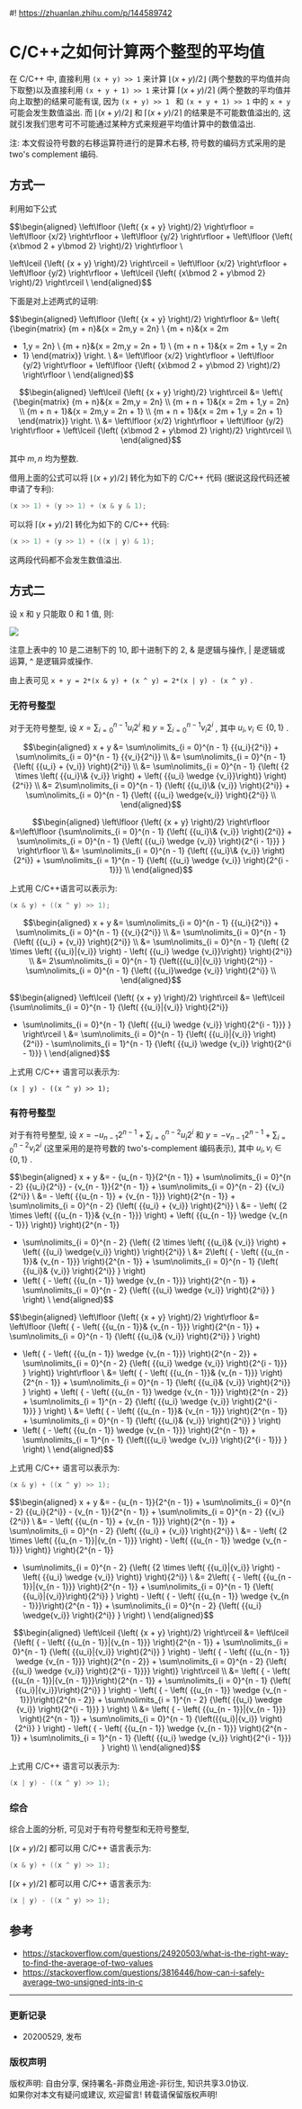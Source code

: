 #! https://zhuanlan.zhihu.com/p/144589742

# C/C++之如何计算两个整型的平均值
在 C/C++ 中, 直接利用 ` (x + y) >> 1 ` 来计算  $\left\lfloor {\left( {x + y} \right)/2} \right\rfloor$  (两个整数的平均值并向下取整)以及直接利用 ` (x + y + 1) >> 1 ` 来计算  $\left\lceil {\left( {x + y} \right)/2} \right\rceil$  (两个整数的平均值并向上取整)的结果可能有误, 因为 `(x + y) >> 1 ` 和 ` (x + y + 1) >> 1 ` 中的 ` x + y ` 可能会发生数值溢出. 而  $\left\lfloor {\left( {x + y} \right)/2} \right\rfloor$  和  $\left\lceil {\left( {x + y} \right)/2} \right\rceil$  的结果是不可能数值溢出的, 这就引发我们思考可不可能通过某种方式来规避平均值计算中的数值溢出.

注: 本文假设符号数的右移运算符进行的是算术右移, 符号数的编码方式采用的是 two's complement 编码.

##  方式一

利用如下公式

$$\begin{aligned} 
\left\lfloor {\left( {x + y} \right)/2} \right\rfloor =
\left\lfloor {x/2} \right\rfloor + \left\lfloor {y/2} \right\rfloor +
\left\lfloor {\left( {x\bmod 2 + y\bmod 2} \right)/2} \right\rfloor \\

\left\lceil {\left( {x + y} \right)/2} \right\rceil = \left\lfloor {x/2}
\right\rfloor + \left\lfloor {y/2} \right\rfloor + \left\lceil {\left( {x\bmod
2 + y\bmod 2} \right)/2} \right\rceil \\ 
\end{aligned}$$

下面是对上述两式的证明:

$$\begin{aligned} 
\left\lfloor {\left( {x + y} \right)/2} \right\rfloor 
&= \left\{ {\begin{matrix} {m + n}&{x = 2m,y = 2n} \\ {m + n}&{x = 2m
+ 1,y = 2n} \\ {m + n}&{x = 2m,y = 2n + 1} \\ {m + n + 1}&{x = 2m + 1,y = 2n
+ 1} \end{matrix}} \right. \\ &= \left\lfloor {x/2} \right\rfloor +
\left\lfloor {y/2} \right\rfloor + \left\lfloor {\left( {x\bmod 2 + y\bmod 2}
\right)/2} \right\rfloor \\ 
\end{aligned}$$

$$\begin{aligned} 
\left\lceil {\left( {x + y} \right)/2} \right\rceil &=
\left\{ {\begin{matrix} {m + n}&{x = 2m,y = 2n} \\ {m + n + 1}&{x =
2m + 1,y = 2n} \\ {m + n + 1}&{x = 2m,y = 2n + 1} \\ {m + n + 1}&{x = 2m +
1,y = 2n + 1} \end{matrix}} \right. \\ &= \left\lfloor {x/2} \right\rfloor +
\left\lfloor {y/2} \right\rfloor + \left\lceil {\left( {x\bmod 2 + y\bmod 2}
\right)/2} \right\rceil \\ 
\end{aligned}$$

其中  $m,n$  均为整数.

借用上面的公式可以将  $\left\lfloor {\left( {x + y} \right)/2} \right\rfloor$  转化为如下的 C/C++ 代码 (据说这段代码还被申请了专利):
```c++
(x >> 1) + (y >> 1) + (x & y & 1);
```

可以将  $\left\lceil {\left( {x + y} \right)/2} \right\rceil$  转化为如下的 C/C++ 代码:
```c++
(x >> 1) + (y >> 1) + ((x | y) & 1);
```
这两段代码都不会发生数值溢出.

##  方式二

设 x 和 y 只能取 0 和 1 值, 则:

![](https://pic2.zhimg.com/v2-00cb0db6673b8bceb919e6c804e67a2d_b.jpg)

注意上表中的 10 是二进制下的 10, 即十进制下的 2, & 是逻辑与操作, | 是逻辑或运算, ^ 是逻辑异或操作.

由上表可见 ` x + y = 2*(x & y) + (x ^ y) = 2*(x | y) - (x ^ y) ` .

###  **无符号整型**

对于无符号整型, 设  $x = \sum\nolimits_{i = 0}^{n - 1} {{u_i}{2^i}}$  和  $y = \sum\nolimits_{i = 0}^{n - 1} {{v_i}{2^i}}$  , 其中  $u_i,v_i\in\left\{ 0, 1 \right\}$  .

$$\begin{aligned} x + y 
&= \sum\nolimits_{i = 0}^{n - 1} {{u_i}{2^i}}  + \sum\nolimits_{i = 0}^{n - 1} {{v_i}{2^i}} \\ 
&= \sum\nolimits_{i = 0}^{n - 1} {\left( {{u_i} + {v_i}} \right){2^i}} \\ 
&= \sum\nolimits_{i = 0}^{n - 1} {\left( {2 \times \left( {{u_i}\& {v_i}} \right) + \left( {{u_i} \wedge {v_i}}\right)} \right){2^i}} \\ 
&= 2\sum\nolimits_{i = 0}^{n - 1} {\left( {{u_i}\& {v_i}} \right){2^i}} + \sum\nolimits_{i = 0}^{n - 1} {\left( {{u_i} \wedge{v_i}} \right){2^i}} \\ 
\end{aligned}$$

$$\begin{aligned} \left\lfloor {\left( {x + y} \right)/2} \right\rfloor 
&=\left\lfloor {\sum\nolimits_{i = 0}^{n - 1} {\left( {{u_i}\& {v_i}}
\right){2^i}} + \sum\nolimits_{i = 0}^{n - 1} {\left( {{u_i} \wedge {v_i}}
\right){2^{i - 1}}} } \right\rfloor \\ 
&= \sum\nolimits_{i = 0}^{n - 1}
{\left( {{u_i}\& {v_i}} \right){2^i}} + \sum\nolimits_{i = 1}^{n - 1} {\left(
{{u_i} \wedge {v_i}} \right){2^{i - 1}}} \\ 
\end{aligned}$$

上式用 C/C++语言可以表示为:
```c++
(x & y) + ((x ^ y) >> 1);
```

$$\begin{aligned} x + y 
&= \sum\nolimits_{i = 0}^{n - 1} {{u_i}{2^i}}  + \sum\nolimits_{i = 0}^{n - 1} {{v_i}{2^i}} \\ 
&= \sum\nolimits_{i = 0}^{n - 1} {\left( {{u_i} + {v_i}} \right){2^i}} \\ 
&= \sum\nolimits_{i = 0}^{n - 1} {\left( {2 \times \left( {{u_i}|{v_i}} \right) - \left( {{u_i} \wedge {v_i}}\right)} \right){2^i}} \\ 
&= 2\sum\nolimits_{i = 0}^{n - 1} {\left({{u_i}|{v_i}} \right){2^i}} - \sum\nolimits_{i = 0}^{n - 1} {\left( {{u_i}\wedge {v_i}} \right){2^i}} \\ 
\end{aligned}$$

$$\begin{aligned} \left\lceil {\left( {x + y} \right)/2} \right\rceil 
&=
\left\lceil {\sum\nolimits_{i = 0}^{n - 1} {\left( {{u_i}|{v_i}} \right){2^i}}
- \sum\nolimits_{i = 0}^{n - 1} {\left( {{u_i} \wedge {v_i}} \right){2^{i -
1}}} } \right\rceil \\ 
&= \sum\nolimits_{i = 0}^{n - 1} {\left( {{u_i}|{v_i}}
\right){2^i}} - \sum\nolimits_{i = 1}^{n - 1} {\left( {{u_i} \wedge {v_i}}
\right){2^{i - 1}}} \\ \end{aligned}$$

上式用 C/C++ 语言可以表示为:
```
(x | y) - ((x ^ y) >> 1);
```

###  **有符号整型**

对于有符号整型, 设  $x = - {u_{n - 1}}{2^{n - 1}} + \sum\nolimits_{i = 0}^{n - 2} {{u_i}{2^i}}$  和  $y = - {v_{n - 1}}{2^{n - 1}} + \sum\nolimits_{i = 0}^{n - 2} {{v_i}{2^i}}$  (这里采用的是符号数的 two's-complement 编码表示), 其中  $u_i,v_i\in\left\{0, 1 \right\}$  .

$$\begin{aligned} x + y 
&= - {u_{n - 1}}{2^{n - 1}} + \sum\nolimits_{i = 0}^{n - 2} {{u_i}{2^i}} - {v_{n - 1}}{2^{n - 1}} + \sum\nolimits_{i = 0}^{n - 2} {{v_i}{2^i}} \\ 
&= - \left( {{u_{n - 1}} + {v_{n - 1}}} \right){2^{n - 1}} + \sum\nolimits_{i = 0}^{n - 2} {\left( {{u_i} + {v_i}} \right){2^i}} \\ 
&= - \left( {2 \times \left( {{u_{n - 1}}\& {v_{n - 1}}} \right) + \left( {{u_{n - 1}} \wedge {v_{n - 1}}} \right)} \right){2^{n - 1}} 
+ \sum\nolimits_{i = 0}^{n - 2} {\left( {2 \times \left( {{u_i}\& {v_i}} \right) + \left( {{u_i} \wedge{v_i}} \right)} \right){2^i}} \\ 
&= 2\left( { - \left( {{u_{n - 1}}\& {v_{n - 1}}} \right){2^{n - 1}} + \sum\nolimits_{i = 0}^{n - 1} {\left( {{u_i}\& {v_i}} \right){2^i}} } \right) 
+ \left( { - \left( {{u_{n - 1}} \wedge {v_{n - 1}}} \right){2^{n - 1}} + \sum\nolimits_{i = 0}^{n - 2} {\left( {{u_i} \wedge {v_i}} \right){2^i}} } \right) \\ 
\end{aligned}$$

$$\begin{aligned} \left\lfloor {\left( {x + y} \right)/2} \right\rfloor 
&= \left\lfloor {\left( { - \left( {{u_{n - 1}}\& {v_{n - 1}}} \right){2^{n - 1}} + \sum\nolimits_{i = 0}^{n - 1} {\left( {{u_i}\& {v_i}} \right){2^i}} } \right) 
+ \left( { - \left( {{u_{n - 1}} \wedge {v_{n - 1}}} \right){2^{n - 2}} + \sum\nolimits_{i = 0}^{n - 2} {\left( {{u_i} \wedge {v_i}} \right){2^{i - 1}}} } \right)} \right\rfloor \\ 
&= \left( { - \left( {{u_{n - 1}}\& {v_{n - 1}}} \right){2^{n - 1}} + \sum\nolimits_{i = 0}^{n - 1} {\left( {{u_i}\& {v_i}} \right){2^i}} } \right) + 
\left( { - \left( {{u_{n - 1}} \wedge {v_{n - 1}}} \right){2^{n - 2}} + \sum\nolimits_{i = 1}^{n - 2} {\left( {{u_i} \wedge {v_i}} \right){2^{i - 1}}} } \right) \\ 
&= \left( { - \left( {{u_{n - 1}}\& {v_{n - 1}}} \right){2^{n - 1}} + \sum\nolimits_{i = 0}^{n - 1} {\left( {{u_i}\& {v_i}} \right){2^i}} } \right) 
+ \left( { - \left( {{u_{n - 1}} \wedge {v_{n - 1}}} \right){2^{n - 1}} + \sum\nolimits_{i = 1}^{n - 1} {\left({{u_i} \wedge {v_i}} \right){2^{i - 1}}} } \right) \\ 
\end{aligned}$$

上式用 C/C++ 语言可以表示为:
```c++
(x & y) + ((x ^ y) >> 1);
```

$$\begin{aligned} x + y 
&= - {u_{n - 1}}{2^{n - 1}} + \sum\nolimits_{i = 0}^{n - 2} {{u_i}{2^i}} - {v_{n - 1}}{2^{n - 1}} + \sum\nolimits_{i = 0}^{n - 2} {{v_i}{2^i}} \\ 
&= - \left( {{u_{n - 1}} + {v_{n - 1}}} \right){2^{n - 1}} + \sum\nolimits_{i = 0}^{n - 2} {\left( {{u_i} + {v_i}} \right){2^i}} \\ 
&= - \left( {2 \times \left( {{u_{n - 1}}|{v_{n - 1}}} \right) - \left( {{u_{n - 1}} \wedge {v_{n - 1}}} \right)} \right){2^{n - 1}} 
+ \sum\nolimits_{i = 0}^{n - 2} {\left( {2 \times \left( {{u_i}|{v_i}} \right) - \left( {{u_i} \wedge {v_i}} \right)} \right){2^i}} \\ 
&= 2\left( { - \left( {{u_{n - 1}}|{v_{n - 1}}} \right){2^{n - 1}} + \sum\nolimits_{i = 0}^{n - 1} {\left( {{u_i}|{v_i}}\right){2^i}} } \right) - 
\left( { - \left( {{u_{n - 1}} \wedge {v_{n - 1}}}\right){2^{n - 1}} + \sum\nolimits_{i = 0}^{n - 2} {\left( {{u_i} \wedge{v_i}} \right){2^i}} } \right) \\ 
\end{aligned}$$

$$\begin{aligned} \left\lceil {\left( {x + y} \right)/2} \right\rceil 
&= \left\lceil {\left( { - \left( {{u_{n - 1}}|{v_{n - 1}}} \right){2^{n - 1}} + \sum\nolimits_{i = 0}^{n - 1} {\left( {{u_i}|{v_i}} \right){2^i}} } \right) - \left( { - \left( {{u_{n - 1}} \wedge {v_{n - 1}}} \right){2^{n - 2}} + \sum\nolimits_{i = 0}^{n - 2} {\left( {{u_i} \wedge {v_i}} \right){2^{i - 1}}}} \right)} \right\rceil \\ 
&= \left( { - \left( {{u_{n - 1}}|{v_{n - 1}}}\right){2^{n - 1}} + \sum\nolimits_{i = 0}^{n - 1} {\left( {{u_i}|{v_i}}\right){2^i}} } \right) - \left( { - \left( {{u_{n - 1}} \wedge {v_{n - 1}}}\right){2^{n - 2}} + \sum\nolimits_{i = 1}^{n - 2} {\left( {{u_i} \wedge {v_i}} \right){2^{i - 1}}} } \right) \\ 
&= \left( { - \left( {{u_{n - 1}}|{v_{n - 1}}} \right){2^{n - 1}} + \sum\nolimits_{i = 0}^{n - 1} {\left({{u_i}|{v_i}} \right){2^i}} } \right) - \left( { - \left( {{u_{n - 1}} \wedge {v_{n - 1}}} \right){2^{n - 1}} + \sum\nolimits_{i = 1}^{n - 1} {\left( {{u_i} \wedge {v_i}} \right){2^{i - 1}}} } \right) \\ 
\end{aligned}$$

上式用 C/C++ 语言可以表示为:
```c++
(x | y) - ((x ^ y) >> 1);
```

###  **综合**

综合上面的分析, 可见对于有符号整型和无符号整型,

$\left\lfloor {\left( {x + y} \right)/2} \right\rfloor$  都可以用 C/C++ 语言表示为:

```c++
(x & y) + ((x ^ y) >> 1);
```

$\left\lceil {\left( {x + y} \right)/2} \right\rceil$  都可以用 C/C++ 语言表示为:

```c++
(x | y) - ((x ^ y) >> 1);
```

##  参考

- https://stackoverflow.com/questions/24920503/what-is-the-right-way-to-find-the-average-of-two-values
- https://stackoverflow.com/questions/3816446/how-can-i-safely-average-two-unsigned-ints-in-c

***

### **更新记录**
- 20200529, 发布
  
### **版权声明**
版权声明: 自由分享, 保持署名-非商业用途-非衍生, 知识共享3.0协议.  
如果你对本文有疑问或建议, 欢迎留言! 转载请保留版权声明!


